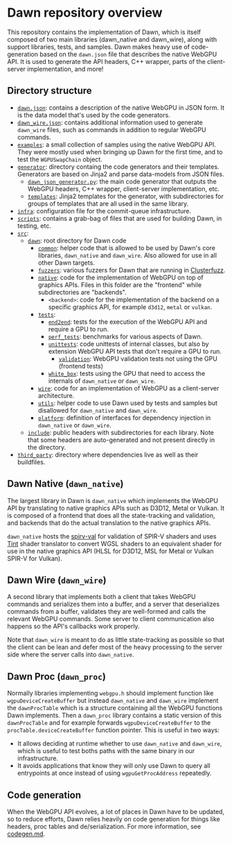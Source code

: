 # Dawn repository overview

This repository contains the implementation of Dawn, which is itself composed of two main libraries (dawn_native and dawn_wire), along with support libraries, tests, and samples. Dawn makes heavy use of code-generation based on the `dawn.json` file that describes the native WebGPU API. It is used to generate the API headers, C++ wrapper, parts of the client-server implementation, and more!

## Directory structure

- [`dawn.json`](../dawn.json): contains a description of the native WebGPU in JSON form. It is the data model that's used by the code generators.
- [`dawn_wire.json`](../dawn_wire.json): contains additional information used to generate `dawn_wire` files, such as commands in addition to regular WebGPU commands.
- [`examples`](../examples): a small collection of samples using the native WebGPU API. They were mostly used when bringing up Dawn for the first time, and to test the `WGPUSwapChain` object.
- [`generator`](../generator): directory containg the code generators and their templates. Generators are based on Jinja2 and parse data-models from JSON files.
    - [`dawn_json_generator.py`](../generator/dawn_json_generator.py): the main code generator that outputs the WebGPU headers, C++ wrapper, client-server implementation, etc.
    - [`templates`](../generator/templates): Jinja2 templates for the generator, with subdirectories for groups of templates that are all used in the same library.
- [`infra`](../infra): configuration file for the commit-queue infrastructure.
- [`scripts`](../scripts): contains a grab-bag of files that are used for building Dawn, in testing, etc.
- [`src`](../src):
  - [`dawn`](../src/dawn): root directory for Dawn code
      - [`common`](../src/dawn/common): helper code that is allowed to be used by Dawn's core libraries, `dawn_native` and `dawn_wire`. Also allowed for use in all other Dawn targets.
      - [`fuzzers`](../src/dawn/fuzzers): various fuzzers for Dawn that are running in [Clusterfuzz](https://google.github.io/clusterfuzz/).
      - [`native`](../src/dawn/native): code for the implementation of WebGPU on top of graphics APIs. Files in this folder are the "frontend" while subdirectories are "backends".
         - `<backend>`: code for the implementation of the backend on a specific graphics API, for example `d3d12`, `metal` or `vulkan`.
      - [`tests`](../src/dawn/tests):
        - [`end2end`](../src/dawn/tests/end2end): tests for the execution of the WebGPU API and require a GPU to run.
        - [`perf_tests`](../src/dawn/tests/perf_tests): benchmarks for various aspects of Dawn.
        - [`unittests`](../src/dawn/tests/unittests): code unittests of internal classes, but also by extension WebGPU API tests that don't require a GPU to run.
          - [`validation`](../src/dawn/tests/unittests/validation): WebGPU validation tests not using the GPU (frontend tests)
        - [`white_box`](../src/dawn/tests/white_box): tests using the GPU that need to access the internals of `dawn_native` or `dawn_wire`.
      - [`wire`](../src/dawn/wire): code for an implementation of WebGPU as a client-server architecture.
      - [`utils`](../src/dawn/utils): helper code to use Dawn used by tests and samples but disallowed for `dawn_native` and `dawn_wire`.
      - [`platform`](../src/dawn/platform): definition of interfaces for dependency injection in `dawn_native` or `dawn_wire`.
  - [`include`](../src/include): public headers with subdirectories for each library. Note that some headers are auto-generated and not present directly in the directory.
- [`third_party`](../third_party): directory where dependencies live as well as their buildfiles.

## Dawn Native (`dawn_native`)

The largest library in Dawn is `dawn_native` which implements the WebGPU API by translating to native graphics APIs such as D3D12, Metal or Vulkan. It is composed of a frontend that does all the state-tracking and validation, and backends that do the actual translation to the native graphics APIs.

`dawn_native` hosts the [spirv-val](https://github.com/KhronosGroup/SPIRV-Tools) for validation of SPIR-V shaders and uses [Tint](https://dawn.googlesource.com/tint/) shader translator to convert WGSL shaders to an equivalent shader for use in the native graphics API (HLSL for D3D12, MSL for Metal or Vulkan SPIR-V for Vulkan).

## Dawn Wire (`dawn_wire`)

A second library that implements both a client that takes WebGPU commands and serializes them into a buffer, and a server that deserializes commands from a buffer, validates they are well-formed and calls the relevant WebGPU commands. Some server to client communication also happens so the API's callbacks work properly.

Note that `dawn_wire` is meant to do as little state-tracking as possible so that the client can be lean and defer most of the heavy processing to the server side where the server calls into `dawn_native`.

## Dawn Proc (`dawn_proc`)

Normally libraries implementing `webgpu.h` should implement function like `wgpuDeviceCreateBuffer` but instead `dawn_native` and `dawn_wire` implement the `dawnProcTable` which is a structure containing all the WebGPU functions Dawn implements. Then a `dawn_proc` library contains a static version of this `dawnProcTable` and for example forwards `wgpuDeviceCreateBuffer` to the `procTable.deviceCreateBuffer` function pointer. This is useful in two ways:

 - It allows deciding at runtime whether to use `dawn_native` and `dawn_wire`, which is useful to test boths paths with the same binary in our infrastructure.
 - It avoids applications that know they will only use Dawn to query all entrypoints at once instead of using `wgpuGetProcAddress` repeatedly.

## Code generation

When the WebGPU API evolves, a lot of places in Dawn have to be updated, so to reduce efforts, Dawn relies heavily on code generation for things like headers, proc tables and de/serialization. For more information, see [codegen.md](codegen.md).
